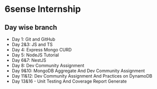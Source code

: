 # 6sense Internship

## Day wise branch

- Day 1: Git and GitHub
- Day 2&3: JS and TS
- Day 4: Express Mongo CURD
- Day 5: NodeJS Tutorial
- Day 6&7: NestJS
- Day 8: Dev Community Assignment
- Day 9&10: MongoDB Aggregate And Dev Community Assignment
- Day 11&12: Dev Community Assignment And Practices on DynamoDB
- Day 13&16 - Unit Testing And Coverage Report Generate
